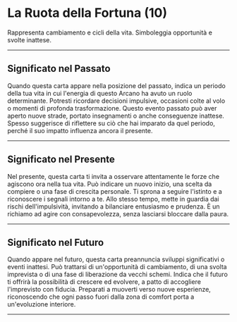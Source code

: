 # La Ruota della Fortuna (10)

Rappresenta cambiamento e cicli della vita. Simboleggia opportunità e svolte inattese.

---

## Significato nel Passato  
Quando questa carta appare nella posizione del passato, indica un periodo della tua vita in cui l'energia di questo Arcano ha avuto un ruolo determinante. Potresti ricordare decisioni impulsive, occasioni colte al volo o momenti di profonda trasformazione. Questo evento passato può aver aperto nuove strade, portato insegnamenti o anche conseguenze inattese. Spesso suggerisce di riflettere su ciò che hai imparato da quel periodo, perché il suo impatto influenza ancora il presente.

---

## Significato nel Presente  
Nel presente, questa carta ti invita a osservare attentamente le forze che agiscono ora nella tua vita. Può indicare un nuovo inizio, una scelta da compiere o una fase di crescita personale. Ti sprona a seguire l'istinto e a riconoscere i segnali intorno a te. Allo stesso tempo, mette in guardia dai rischi dell'impulsività, invitando a bilanciare entusiasmo e prudenza. È un richiamo ad agire con consapevolezza, senza lasciarsi bloccare dalla paura.

---

## Significato nel Futuro  
Quando appare nel futuro, questa carta preannuncia sviluppi significativi o eventi inattesi. Può trattarsi di un'opportunità di cambiamento, di una svolta imprevista o di una fase di liberazione da vecchi schemi. Indica che il futuro ti offrirà la possibilità di crescere ed evolvere, a patto di accogliere l'imprevisto con fiducia. Preparati a muoverti verso nuove esperienze, riconoscendo che ogni passo fuori dalla zona di comfort porta a un'evoluzione interiore.

---
